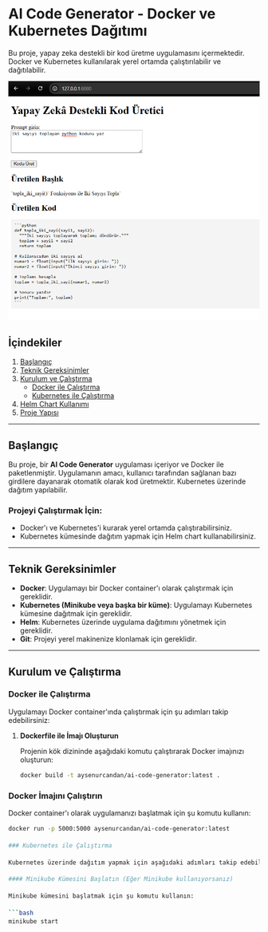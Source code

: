 # AI Code Generator - Docker ve Kubernetes Dağıtımı
Bu proje, yapay zeka destekli bir kod üretme uygulamasını içermektedir. Docker ve Kubernetes kullanılarak yerel ortamda çalıştırılabilir ve dağıtılabilir.

![alt text](images/image.png)


## İçindekiler

1. [Başlangıç](#başlangıç)
2. [Teknik Gereksinimler](#teknik-gereksinimler)
3. [Kurulum ve Çalıştırma](#kurulum-ve-çalıştırma)
    - [Docker ile Çalıştırma](#docker-ile-çalıştırma)
    - [Kubernetes ile Çalıştırma](#kubernetes-ile-çalıştırma)
4. [Helm Chart Kullanımı](#helm-chart-kullanımı)
5. [Proje Yapısı](#proje-yapısı)

---

## Başlangıç

Bu proje, bir **AI Code Generator** uygulaması içeriyor ve Docker ile paketlenmiştir. Uygulamanın amacı, kullanıcı tarafından sağlanan bazı girdilere dayanarak otomatik olarak kod üretmektir. Kubernetes üzerinde dağıtım yapılabilir.

### Projeyi Çalıştırmak İçin:

- Docker'ı ve Kubernetes'i kurarak yerel ortamda çalıştırabilirsiniz.
- Kubernetes kümesinde dağıtım yapmak için Helm chart kullanabilirsiniz.

---

## Teknik Gereksinimler

- **Docker**: Uygulamayı bir Docker container'ı olarak çalıştırmak için gereklidir.
- **Kubernetes (Minikube veya başka bir küme)**: Uygulamayı Kubernetes kümesine dağıtmak için gereklidir.
- **Helm**: Kubernetes üzerinde uygulama dağıtımını yönetmek için gereklidir.
- **Git**: Projeyi yerel makinenize klonlamak için gereklidir.

---

## Kurulum ve Çalıştırma

### Docker ile Çalıştırma

Uygulamayı Docker container'ında çalıştırmak için şu adımları takip edebilirsiniz:

1. **Dockerfile ile İmajı Oluşturun**

   Projenin kök dizininde aşağıdaki komutu çalıştırarak Docker imajınızı oluşturun:
   
   ```bash
   docker build -t aysenurcandan/ai-code-generator:latest .

### Docker İmajını Çalıştırın

Docker container'ı olarak uygulamanızı başlatmak için şu komutu kullanın:

```bash
docker run -p 5000:5000 aysenurcandan/ai-code-generator:latest

### Kubernetes ile Çalıştırma

Kubernetes üzerinde dağıtım yapmak için aşağıdaki adımları takip edebilirsiniz:

#### Minikube Kümesini Başlatın (Eğer Minikube kullanıyorsanız)

Minikube kümesini başlatmak için şu komutu kullanın:

```bash
minikube start
